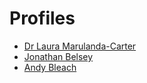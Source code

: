 # Profiles

* [Dr Laura Marulanda-Carter](https://www.linkedin.com/in/laura-marulanda-carter/)
* [Jonathan Belsey](https://www.linkedin.com/in/jonathan-belsey-5291481/)
* [Andy Bleach](https://www.linkedin.com/in/andy-bleach/)